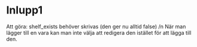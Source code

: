 # Inlupp1

Att göra: 
shelf_exists behöver skrivas (den ger nu alltid false) /n
När man lägger till en vara kan man inte välja att redigera den istället för att lägga till den.
